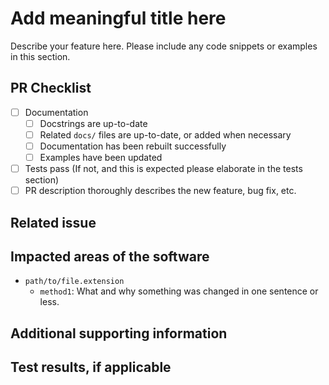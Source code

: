 
<!--
IMPORTANT NOTES

1. Use GH flavored markdown when writing your description:
   https://docs.github.com/en/get-started/writing-on-github/getting-started-with-writing-and-formatting-on-github/basic-writing-and-formatting-syntax

2. If all checkboxes in the PR Checklist cannot be merged, this PR should be marked as a draft.

3. Do not delete anything from this template. If a section does not apply to you, simply write
   "N/A" in the description.

4. Code snippets to highlight new, modified, or problematic functionality are highly encouraged,
   though not required. Be sure to use proper code higlighting as demonstrated below.

   ```python
    def a_func():
        return 1

    a = 1
    b = a_func()
    print(a + b)
    ```
-->

# Add meaningful title here
<!--The title should clearly define your contribution succinctly.-->

Describe your feature here. Please include any code snippets or examples in this section.

## PR Checklist
<!--Tick these boxes if they are complete.-->

- [ ] Documentation
  - [ ] Docstrings are up-to-date
  - [ ] Related `docs/` files are up-to-date, or added when necessary
  - [ ] Documentation has been rebuilt successfully
  - [ ] Examples have been updated
- [ ] Tests pass (If not, and this is expected please elaborate in the tests section)
- [ ] PR description thoroughly describes the new feature, bug fix, etc.

## Related issue
<!--If one exists, link to a related GitHub Issue.-->

## Impacted areas of the software
<!--
Replace the below example with any added and/or modified files, and briefly describe what has been changed or added, and why.
-->
- `path/to/file.extension`
  - `method1`: What and why something was changed in one sentence or less.

## Additional supporting information
<!--Add any other context about the problem here.-->

## Test results, if applicable
<!--
Add the results from unit tests and regression tests here along with justification for any
failing test cases.
-->

<!--
__ For NREL use __
Release checklist:
- [ ] Update the version in greenheart/__init__.py
- [ ] Verify docs builds correctly
- [ ] Create a tag on the main branch in the NREL/GreenHEART repository and push
- [ ] Ensure the Test PyPI build is successful
- [ ] Create a release on the main branch
-->
